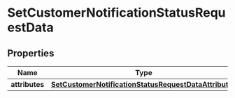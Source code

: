 
# SetCustomerNotificationStatusRequestData

## Properties
| Name | Type | Description | Notes |
| ------------ | ------------- | ------------- | ------------- |
| **attributes** | [**SetCustomerNotificationStatusRequestDataAttributes**](SetCustomerNotificationStatusRequestDataAttributes.md) |  |  [optional] |



